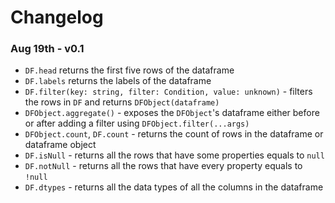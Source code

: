 # Changelog

### Aug 19th - v0.1

- `DF.head` returns the first five rows of the dataframe
- `DF.labels` returns the labels of the dataframe
- `DF.filter(key: string, filter: Condition, value: unknown)` - filters the rows in `DF` and returns `DFObject(dataframe)`
- `DFObject.aggregate()` - exposes the `DFObject`'s dataframe either before or after adding a filter using `DFObject.filter(...args)`
- `DFObject.count`, `DF.count` - returns the count of rows in the dataframe or dataframe object
- `DF.isNull` - returns all the rows that have some properties equals to `null`
- `DF.notNull` - returns all the rows that have every property equals to `!null`
- `DF.dtypes` - returns all the data types of all the columns in the dataframe
